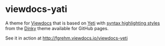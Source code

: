 # viewdocs-yati

A theme for [Viewdocs](http://viewdocs.io) that is based on [Yeti](http://bootswatch.com/yeti/)
with [syntax highlighting styles](https://github.com/broccolini/dinky/blob/master/stylesheets/pygment_trac.css)
from the [Dinky](https://github.com/broccolini/dinky) theme available for GitHub pages.

See it in action at http://fgrehm.viewdocs.io/viewdocs-yeti
